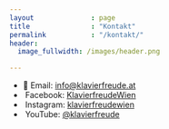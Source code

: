 ```yaml
---
layout              : page
title               : "Kontakt"
permalink           : "/kontakt/"
header:
  image_fullwidth: /images/header.png

---
```



* <span>📧&nbsp;Email: <a href="mailto:info@klavierfreude.at">info@klavierfreude.at</a></span>
* <span class="icon-facebook">&nbsp;Facebook: [KlavierfreudeWien](https://www.facebook.com/klavierfreudewien)
* <span class="icon-instagram">&nbsp;Instagram: [klavierfreudewien](https://www.instagram.com/klavierfreudewien)
* <span class="icon-youtube">&nbsp;YouTube: [@klavierfreude](http://www.youtube.com/@klavierfreude)



